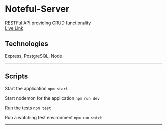 # Noteful-Server
RESTFul API providing CRUD functionality  
[Live Link](https://zenmnky-noteful-server.herokuapp.com/)

## Technologies
Express, PostgreSQL, Node


---

## Scripts

Start the application `npm start`

Start nodemon for the application `npm run dev`

Run the tests `npm test`

Run a watching test environment `npm run watch`

---
